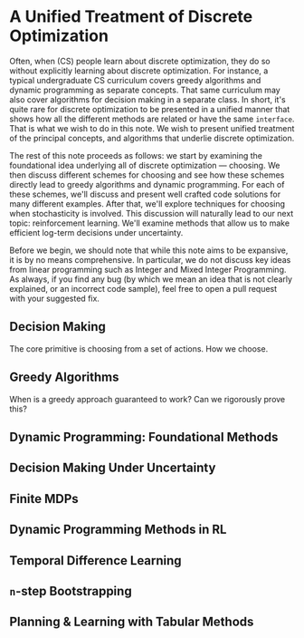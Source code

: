 # A Unified Treatment of Discrete Optimization

Often, when (CS) people learn about discrete optimization, they do so without explicitly learning about discrete optimization. For instance, a typical undergraduate CS curriculum covers greedy algorithms and dynamic programming as separate concepts. That same curriculum may also cover algorithms for decision making in a separate class. In short, it's quite rare for discrete optimization to be presented in a unified manner that shows how all the different methods are related or have the same `interface`. That is what we wish to do in this note. We wish to present unified treatment of the principal concepts, and algorithms that underlie discrete optimization.

The rest of this note proceeds as follows: we start by examining the foundational idea underlying all of discrete optimization — choosing. We then discuss different schemes for choosing and see how these schemes directly lead to greedy algorithms and dynamic programming. For each of these schemes, we'll discuss and present well crafted code solutions for many different examples. After that, we'll explore techniques for choosing when stochasticity is involved. This discussion will naturally lead to our next topic: reinforcement learning. We'll examine methods that allow us to make efficient log-term decisions under uncertainty.

Before we begin, we should note that while this note aims to be expansive, it is by no means comprehensive. In particular, we do not discuss key ideas from linear programming such as Integer and Mixed Integer Programming. As always, if you find any bug (by which we mean an idea that is not clearly explained, or an incorrect code sample), feel free to open a pull request with your suggested fix.  

## Decision Making

The core primitive is choosing from a set of actions. How we choose.

## Greedy Algorithms

When is a greedy approach guaranteed to work? Can we rigorously prove this?

## Dynamic Programming: Foundational Methods

## Decision Making Under Uncertainty

## Finite MDPs

## Dynamic Programming Methods in RL

## Temporal Difference Learning

## `n`-step Bootstrapping

## Planning & Learning with Tabular Methods
